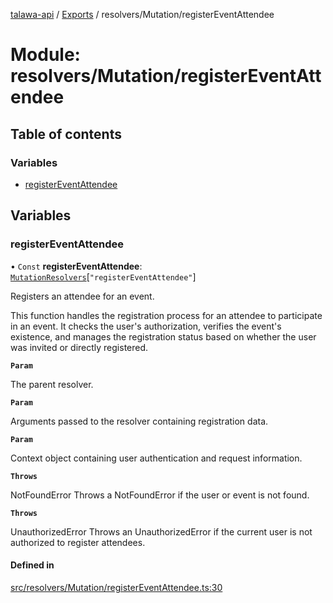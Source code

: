 [talawa-api](../README.md) / [Exports](../modules.md) / resolvers/Mutation/registerEventAttendee

# Module: resolvers/Mutation/registerEventAttendee

## Table of contents

### Variables

- [registerEventAttendee](resolvers_Mutation_registerEventAttendee.md#registereventattendee)

## Variables

### registerEventAttendee

• `Const` **registerEventAttendee**: [`MutationResolvers`](types_generatedGraphQLTypes.md#mutationresolvers)[``"registerEventAttendee"``]

Registers an attendee for an event.

This function handles the registration process for an attendee to participate in an event.
It checks the user's authorization, verifies the event's existence, and manages the registration status
based on whether the user was invited or directly registered.

**`Param`**

The parent resolver.

**`Param`**

Arguments passed to the resolver containing registration data.

**`Param`**

Context object containing user authentication and request information.

**`Throws`**

NotFoundError Throws a NotFoundError if the user or event is not found.

**`Throws`**

UnauthorizedError Throws an UnauthorizedError if the current user is not authorized to register attendees.

#### Defined in

[src/resolvers/Mutation/registerEventAttendee.ts:30](https://github.com/PalisadoesFoundation/talawa-api/blob/095495b/src/resolvers/Mutation/registerEventAttendee.ts#L30)
